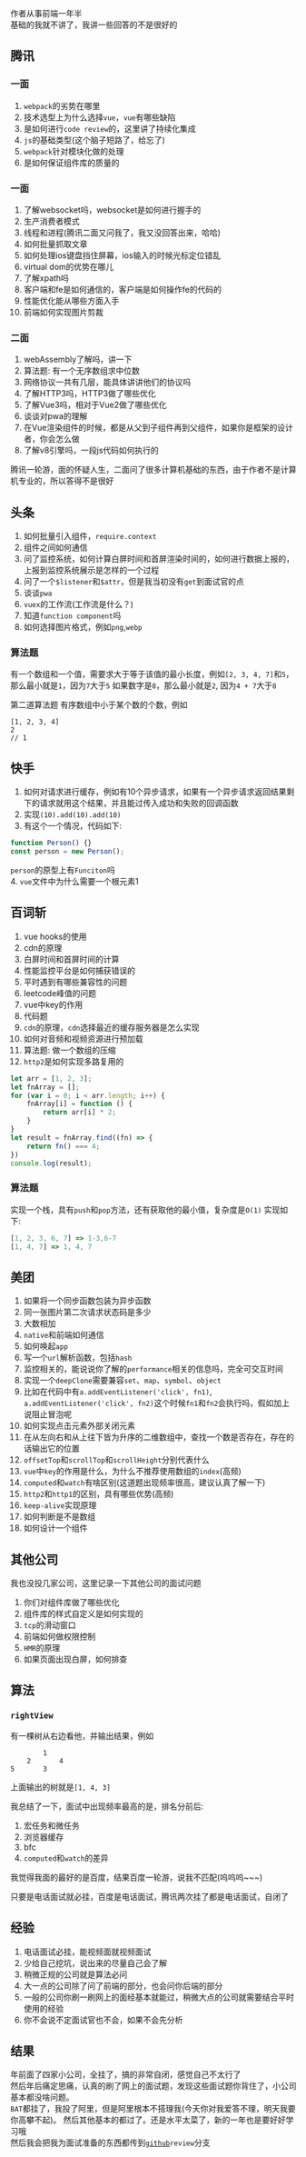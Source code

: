 作者从事前端一年半  
基础的我就不讲了，我讲一些回答的不是很好的
## 腾讯
### 一面
1. `webpack`的劣势在哪里
2. 技术选型上为什么选择`vue`，`vue`有哪些缺陷
3. 是如何进行`code review`的，这里讲了持续化集成
4. `js`的基础类型(这个脑子短路了，给忘了)
5. `webpack`针对模块化做的处理
6. 是如何保证组件库的质量的 
### 一面
1. 了解websocket吗，websocket是如何进行握手的
2. 生产消费者模式
3. 线程和进程(腾讯二面又问我了，我又没回答出来，哈哈)
4. 如何批量抓取文章
5. 如何处理ios键盘挡住屏幕，ios输入的时候光标定位错乱
6. virtual dom的优势在哪儿
7. 了解xpath吗
8. 客户端和fe是如何通信的，客户端是如何操作fe的代码的
9. 性能优化能从哪些方面入手  
10. 前端如何实现图片剪裁
### 二面
1. webAssembly了解吗，讲一下
2. 算法题: 有一个无序数组求中位数
3. 网络协议一共有几层，能具体讲讲他们的协议吗
4. 了解HTTP3吗，HTTP3做了哪些优化
5. 了解Vue3吗，相对于Vue2做了哪些优化
6. 谈谈对pwa的理解
7. 在Vue渲染组件的时候，都是从父到子组件再到父组件，如果你是框架的设计者，你会怎么做
8. 了解v8引擎吗，一段js代码如何执行的

腾讯一轮游，面的怀疑人生，二面问了很多计算机基础的东西，由于作者不是计算机专业的，所以答得不是很好

## 头条
1. 如何批量引入组件，`require.context`
2. 组件之间如何通信
3. 问了监控系统，如何计算白屏时间和首屏渲染时间的，如何进行数据上报的，上报到监控系统展示是怎样的一个过程
4. 问了一个`$listener`和`$attr`，但是我当初没有`get`到面试官的点
5. 谈谈`pwa`
6. `vuex`的工作流(工作流是什么？)
7. 知道`function component`吗
8. 如何选择图片格式，例如`png`,`webp`
### 算法题
有一个数组和一个值，需要求大于等于该值的最小长度，例如`[2, 3, 4, 7]`和`5`，那么最小就是`1`，因为`7`大于`5` 如果数字是`8`，那么最小就是`2`, 因为`4 + 7`大于`8`

第二道算法题
有序数组中小于某个数的个数，例如
```
[1, 2, 3, 4]
2
// 1
```

## 快手
1. 如何对请求进行缓存，例如有10个异步请求，如果有一个异步请求返回结果剩下的请求就用这个结果，并且能过传入成功和失败的回调函数
2. 实现`(10).add(10).add(10)`
3. 有这个一个情况，代码如下:
```js
function Person() {}
const person = new Person();
```
`person`的原型上有`Funciton`吗  
4. `vue`文件中为什么需要一个根元素1

## 百词斩
1. vue hooks的使用
2. cdn的原理
3. 白屏时间和首屏时间的计算
4. 性能监控平台是如何捕获错误的
5. 平时遇到有哪些兼容性的问题
6. leetcode峰值的问题
7. vue中key的作用
8. 代码题
9. `cdn`的原理，`cdn`选择最近的缓存服务器是怎么实现
10. 如何对音频和视频资源进行预加载
11. 算法题: 做一个数组的压缩
12. `http2`是如何实现多路复用的
```js
let arr = [1, 2, 3];
let fnArray = [];
for (var i = 0; i < arr.length; i++) {
    fnArray[i] = function () {
        return arr[i] * 2;
    }
}
let result = fnArray.find((fn) => {
    return fn() === 4;
})
console.log(result);
```

### 算法题
实现一个栈，具有`push`和`pop`方法，还有获取他的最小值，复杂度是`O(1)`
实现如下: 
```js
[1, 2, 3, 6, 7] => 1-3,6-7
[1, 4, 7] => 1, 4, 7
```


## 美团
1. 如果将一个同步函数包装为异步函数
2. 同一张图片第二次请求状态码是多少
3. 大数相加
4. `native`和前端如何通信
5. 如何唤起`app`
6. 写一个`url`解析函数，包括`hash`
7. 监控相关的，能说说你了解的`performance`相关的信息吗，完全可交互时间
8. 实现一个`deepClone`需要兼容`set`、`map`、`symbol`、`object`
9. 比如在代码中有`a.addEventListener('click', fn1)`, `a.addEventListener('click', fn2)`这个时候`fn1`和`fn2`会执行吗，假如加上说阻止冒泡呢
10. 如何实现点击元素外部关闭元素
11. 在从左向右和从上往下皆为升序的二维数组中，查找一个数是否存在，存在的话输出它的位置
12. `offsetTop`和`scrollTop`和`scrollHeight`分别代表什么
13. `vue`中`key`的作用是什么，为什么不推荐使用数组的`index`(高频)
14. `computed`和`watch`有啥区别(这道题出现频率很高，建议认真了解一下)
15. `http2`和`http1`的区别，具有哪些优势(高频)
16. `keep-alive`实现原理
17. 如何判断是不是数组
18. 如何设计一个组件


## 其他公司
我也没投几家公司，这里记录一下其他公司的面试问题
1. 你们对组件库做了哪些优化
2. 组件库的样式自定义是如何实现的
3. `tcp`的滑动窗口
4. 前端如何做权限控制
5. `HMR`的原理
6. 如果页面出现白屏，如何排查

## 算法
### `rightView`
有一棵树从右边看他，并输出结果，例如
```
        1
    2       4
5       3
```
上面输出的树就是`[1, 4, 3]`

我总结了一下，面试中出现频率最高的是，排名分前后:
1. 宏任务和微任务
2. 浏览器缓存
3. bfc
4. `computed`和`watch`的差异

我觉得我面的最好的是百度，结果百度一轮游，说我不匹配(呜呜呜~~~)

只要是电话面试就必挂，百度是电话面试，腾讯两次挂了都是电话面试，自闭了

## 经验
1. 电话面试必挂，能视频面就视频面试
2. 少给自己挖坑，说出来的尽量自己会了解
3. 稍微正规的公司就是算法必问
4. 大一点的公司除了问了前端的部分，也会问你后端的部分
5. 一般的公司你刷一刷网上的面经基本就能过，稍微大点的公司就需要结合平时使用的经验
6. 你不会说不定面试官也不会，如果不会先分析 


## 结果
年前面了四家小公司，全挂了，搞的非常自闭，感觉自己不太行了  
然后年后痛定思痛，认真的刷了网上的面试题，发现这些面试题你背住了，小公司基本都没啥问题。  
`BAT`都挂了，我投了阿里，但是阿里根本不搭理我(今天你对我爱答不理，明天我要你高攀不起)。
然后其他基本的都过了。还是水平太菜了，新的一年也是要好好学习哦  
然后我会把我为面试准备的东西都传到[`github`](https://github.com/skychenbo/Blog)`review`分支
